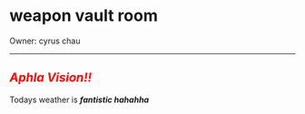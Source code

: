<!DOCTYPE html>
<html>
  <head>

    
  </head>
  <body>
    <h1>weapon vault room</h1>
    Owner: cyrus chau
    <!---hi i am cyrus chau-->
    <br/>
    <hr/>
    <h2><i><b style="color:red;">Aphla Vision!!</b></i></h2>
    <p>Todays weather is  <i><b>fantistic hahahha</b></p>
  </body>
  
</html>
